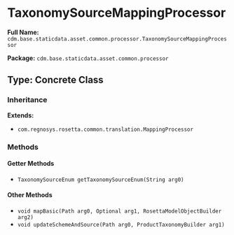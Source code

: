 # TaxonomySourceMappingProcessor

**Full Name:** `cdm.base.staticdata.asset.common.processor.TaxonomySourceMappingProcessor`

**Package:** `cdm.base.staticdata.asset.common.processor`

## Type: Concrete Class

### Inheritance

**Extends:**
- `com.regnosys.rosetta.common.translation.MappingProcessor`

### Methods

#### Getter Methods

- `TaxonomySourceEnum getTaxonomySourceEnum(String arg0)`

#### Other Methods

- `void mapBasic(Path arg0, Optional arg1, RosettaModelObjectBuilder arg2)`
- `void updateSchemeAndSource(Path arg0, ProductTaxonomyBuilder arg1)`

